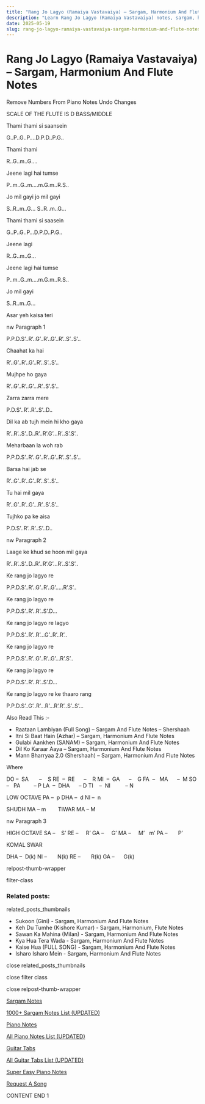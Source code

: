 ```yaml
---
title: "Rang Jo Lagyo (Ramaiya Vastavaiya) – Sargam, Harmonium And Flute Notes"
description: "Learn Rang Jo Lagyo (Ramaiya Vastavaiya) notes, sargam, harmonium notations and flute notes. Easy step-by-step tutorial for beginners."
date: 2025-05-19
slug: rang-jo-lagyo-ramaiya-vastavaiya-sargam-harmonium-and-flute-notes
---
```


# Rang Jo Lagyo (Ramaiya Vastavaiya) – Sargam, Harmonium And Flute Notes

Remove Numbers From Piano Notes
Undo Changes

SCALE OF THE FLUTE IS D BASS/MIDDLE

Thami thami si saansein

G..P..G..P….D.P.D..P.G..

Thami thami

R..G..m..G….

Jeene lagi hai tumse

P..m..G..m….m.G.m..R.S..

Jo mil gayi jo mil gayi

S..R..m..G… S..R..m..G…

Thami thami si saasein

G..P..G..P…D.P.D..P.G..

Jeene lagi

R..G..m..G…

Jeene lagi hai tumse

P..m..G..m….m.G.m..R.S..

Jo mil gayi

S..R..m..G…

Asar yeh kaisa teri

nw Paragraph 1

P.P.D.S’..R’..G’..R’..G’..R’..S’..S’..

Chaahat ka hai

R’..G’..R’..G’..R’..S’..S’..

Mujhpe ho gaya

R’..G’..R’..G’…R’..S’.S’..

Zarra zarra mere

P.D.S’..R’..R’..S’..D..

Dil ka ab tujh mein hi kho gaya

R’..R’..S’..D..R’..R’.G’…R’..S’.S’..

Meharbaan la woh rab

P.P.D.S’..R’..G’..R’..G’..R’..S’..S’..

Barsa hai jab se

R’..G’..R’..G’..R’..S’..S’..

Tu hai mil gaya

R’..G’..R’..G’…R’..S’.S’..

Tujhko pa ke aisa

P.D.S’..R’..R’..S’..D..

nw Paragraph 2

Laage ke khud se hoon mil gaya

R’..R’..S’..D..R’..R’.G’…R’..S’.S’..

Ke rang jo lagyo re

P.P.D.S’..R’..G’..R’..G’…..R’.S’..

Ke rang jo lagyo re

P.P.D.S’..R’..R’..S’.D…

Ke rang jo lagyo re lagyo

P.P.D.S’..R’..R’…G’..R’..R’..

Ke rang jo lagyo re

P.P.D.S’..R’..G’..R’..G’…R’.S’..

Ke rang jo lagyo re

P.P.D.S’..R’..R’..S’.D…

Ke rang jo lagyo re ke thaaro rang

P.P.D.S’..G’..R’…R’…R’.R’..S’..S’…

Also Read This :-

* Raataan Lambiyan (Full Song) – Sargam And Flute Notes – Shershaah
* Itni Si Baat Hain (Azhar) – Sargam, Harmonium And Flute Notes
* Gulabi Aankhen (SANAM) – Sargam, Harmonium And Flute Notes
* Dil Ko Karaar Aaya – Sargam, Harmonium And Flute Notes
* Mann Bharryaa 2.0 (Shershaah) – Sargam, Harmonium And Flute Notes

Where

DO –  SA       –    S
RE  –  RE      –    R
MI  –  GA      –    G
FA  –   MA      –  M
SO  –   PA         – P
LA  –  DHA      – D
TI    –  NI          – N

LOW OCTAVE
PA –  p
DHA –  d
NI –  n

SHUDH MA – m        TIWAR MA – M

nw Paragraph 3

HIGH OCTAVE
SA –    S’
RE –     R’
GA –     G’
MA –     M’   m’
PA –       P’

KOMAL SWAR

DHA –  D(k)
NI –       N(k)
RE –       R(k)
GA –      G(k)

relpost-thumb-wrapper

filter-class

### Related posts:

related_posts_thumbnails

* Sukoon (Gini) - Sargam, Harmonium And Flute Notes
* Keh Du Tumhe (Kishore Kumar) - Sargam, Harmonium, Flute Notes
* Sawan Ka Mahina (Milan) - Sargam, Harmonium And Flute Notes
* Kya Hua Tera Wada - Sargam, Harmonium And Flute Notes
* Kaise Hua (FULL SONG) - Sargam, Harmonium And Flute Notes
* Isharo Isharo Mein - Sargam, Harmonium And Flute Notes

close related_posts_thumbnails

close filter class

close relpost-thumb-wrapper

[Sargam Notes](https://www.notationsworld.com/sargam-notes.html)

[1000+ Sargam Notes List (UPDATED)](https://www.notationsworld.com/all-songs-list-sargam-notes.html)

[Piano Notes](https://www.notationsworld.com/piano-notes.html)

[All Piano Notes List (UPDATED)](https://www.notationsworld.com/all-songs-list-piano-notes.html)

[Guitar Tabs](https://www.notationsworld.com/guitar-tabs.html)

[All Guitar Tabs List (UPDATED)](https://www.notationsworld.com/all-songs-list-guitar-tabs.html)

[Super Easy Piano Notes](https://studywall.in/)

[Request A Song](https://www.notationsworld.com/request-a-song.html)

CONTENT END 1

